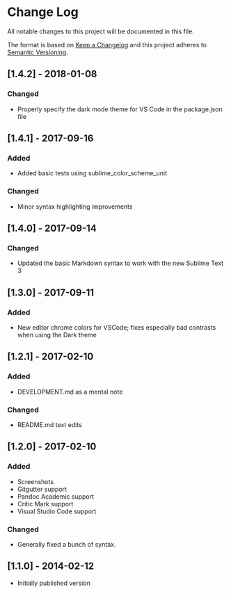 # Change Log
All notable changes to this project will be documented in this file.

The format is based on [Keep a Changelog](http://keepachangelog.com/)
and this project adheres to [Semantic Versioning](http://semver.org/).

## [1.4.2] - 2018-01-08
### Changed
- Properly specify the dark mode theme for VS Code in the package.json file

## [1.4.1] - 2017-09-16
### Added
- Added basic tests using sublime_color_scheme_unit

### Changed
- Minor syntax highlighting improvements

## [1.4.0] - 2017-09-14
### Changed
- Updated the basic Markdown syntax to work with the new Sublime Text 3

## [1.3.0] - 2017-09-11
### Added
- New editor chrome colors for VSCode; fixes especially bad contrasts when using the Dark theme

## [1.2.1] - 2017-02-10
### Added
- DEVELOPMENT.md as a mental note

### Changed
- README.md text edits

## [1.2.0] - 2017-02-10
### Added
- Screenshots
- Gitgutter support
- Pandoc Academic support
- Critic Mark support
- Visual Studio Code support

### Changed
- Generally fixed a bunch of syntax.

## [1.1.0] - 2014-02-12
- Initially published version
